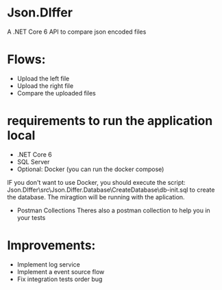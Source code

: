 # Json.DIffer
A .NET Core 6 API to compare json encoded files

# Flows:
- Upload the left file
- Upload the right file
- Compare the uploaded files

# requirements to run the application local
- .NET Core 6
- SQL Server
- Optional: Docker (you can run the docker compose)

IF you don't want to use Docker, you should execute the script: Json.DIffer\src\Json.Differ.Database\CreateDatabase\db-init.sql to create the database.
The miragtion will be running with the aplication.

- Postman Collections
Theres also a postman collection to help you in your tests

# Improvements:
- Implement log service
- Implement a event source flow
- Fix integration tests order bug

